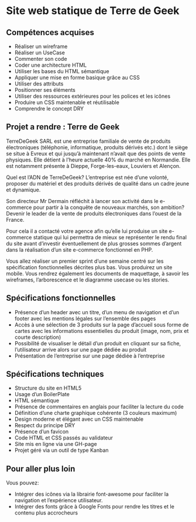 # Site web statique de Terre de Geek

## Compétences acquises

- Réaliser un wireframe
- Réaliser un UseCase
- Commenter son code
- Coder une architecture HTML
- Utiliser les bases du HTML sémantique
- Appliquer une mise en forme basique grâce au CSS
- Utiliser des attributs
- Positionner ses éléments 
- Utiliser des ressources extérieures pour les polices et les icônes
- Produire un CSS maintenable et réutilisable
- Comprendre le concept DRY

## Projet a rendre : Terre de Geek

TerreDeGeek SARL est une entreprise familiale de vente de produits électroniques (téléphonie, informatique, produits dérivés etc.) dont le siège se situe à Evreux et qui jusqu’à maintenant n’avait que des points de vente physiques. Elle détient à l’heure actuelle 40% du marché en Normandie. Elle est notamment présente à Dieppe, Forge-les-eaux, Louviers et Alençon. 

Quel est l’ADN de TerreDeGeek? L’entreprise est née d’une volonté, proposer du matériel et des produits dérivés de qualité dans un cadre jeune et dynamique.

Son directeur Mr Dermain réfléchit à lancer son activité dans le e-commerce pour partir à la conquête de nouveaux marchés, son ambition? Devenir le leader de la vente de produits électroniques dans l’ouest de la France. 

Pour cela il a contacté votre agence afin qu’elle lui produise un site e-commerce statique qui lui permettra de mieux se représenter le rendu final du site avant d’investir éventuellement de plus grosses sommes d’argent dans la réalisation d’un site e-commerce fonctionnel en PHP.

Vous allez réaliser un premier sprint d’une semaine centré sur les spécification fonctionnelles décrites plus bas. Vous produirez un site mobile. Vous rendrez également les documents de maquettage, à savoir les wireframes, l’arborescence et le diagramme usecase ou les stories.

## Spécifications fonctionnelles

- Présence d’un header avec un titre, d’un menu de navigation et d’un footer avec les mentions légales sur l’ensemble des pages
- Accès à une sélection de 3 produits sur la page d’accueil sous forme de cartes avec les informations essentielles du produit (image, nom, prix et courte description)
- Possibilité de visualiser le détail d’un produit en cliquant sur sa fiche, l’utilisateur arrive alors sur une page dédiée au produit
- Présentation de l’entreprise sur une page dédiée à l’entreprise

## Spécifications techniques

- Structure du site en HTML5
- Usage d’un BoilerPlate
- HTML sémantique
- Présence de commentaires en anglais pour faciliter la lecture du code
- Définition d’une charte graphique cohérente (3 couleurs maximum)
- Design moderne et élégant avec un CSS maintenable
- Respect du principe DRY
- Présence d’un favicon
- Code HTML et CSS passés au validateur
- Site mis en ligne via une GH-page
- Projet géré via un outil de type Kanban

## Pour aller plus loin 
Vous pouvez:
- Intégrer des icônes via la librairie font-awesome pour faciliter la navigation et l’expérience utilisateur.
- Intégrer des fonts grâce à Google Fonts pour rendre les titres et le contenu plus accrocheurs
